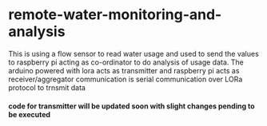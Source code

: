 # remote-water-monitoring-and-analysis
This is using a flow sensor to read water usage and used to send the values to raspberry pi acting as co-ordinator to do analysis of usage data.
The arduino powered with lora acts as transmitter and raspberry pi acts as receiver/aggregator
communication is serial communication over LORa protocol to trnsmit data 

#### code for transmitter will be updated soon with slight changes pending to be executed ######
